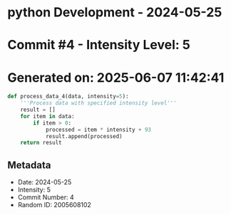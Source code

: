 ﻿# python Development - 2024-05-25
# Commit #4 - Intensity Level: 5
# Generated on: 2025-06-07 11:42:41
```python
def process_data_4(data, intensity=5):
    '''Process data with specified intensity level'''
    result = []
    for item in data:
        if item > 0:
            processed = item * intensity + 93
            result.append(processed)
    return result
```
## Metadata
- Date: 2024-05-25
- Intensity: 5
- Commit Number: 4
- Random ID: 2005608102

